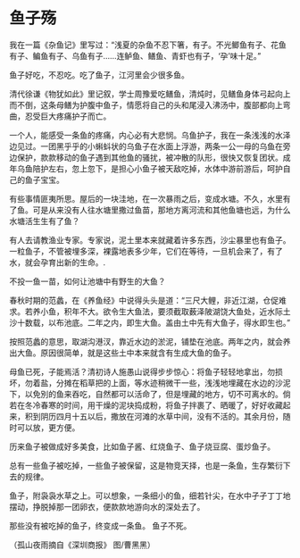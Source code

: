 # 鱼子殇

我在一篇《杂鱼记》里写过：“浅夏的杂鱼不忍下箸，有子。不光鲫鱼有子、花鱼有子、鳊鱼有子、乌鱼有子……连鲈鱼、鳝鱼、青虾也有子，‘孕’味十足。” 

鱼子好吃，不忍吃。吃了鱼子，江河里会少很多鱼。 

清代徐谦《物犹如此》里记叙，学士周豫爱吃鳝鱼，清炖时，见鳝鱼身体弓起向上而不倒，这条母鳝为护腹中鱼子，情愿将自己的头和尾浸入沸汤中，腹部都向上弯曲，忍受巨大疼痛护子而亡。 

一个人，能感受一条鱼的疼痛，内心必有大悲悯。乌鱼护子，我在一条浅浅的水泽边见过。一团黑乎乎的小蝌蚪状的乌鱼子在水面上浮游，两条一公一母的乌鱼在旁边保护，款款移动的鱼子遇到其他鱼的骚扰，被冲散的队形，很快又恢复团状。成年乌鱼陪护左右，忽上忽下，是担心小鱼子被天敌吃掉，水体中游前游后，呵护自己的鱼子宝宝。 

有些事情匪夷所思。屋后的一块洼地，在一次暴雨之后，变成水塘。不久，水里有了鱼。可是从来没有人往水塘里撒过鱼苗，那地方离河流和其他鱼塘也远，为什么水塘活生生有了鱼？ 

有人去请教渔业专家。专家说，泥土里本来就藏着许多东西，沙尘暴里也有鱼子。一粒鱼子，不管被埋多深，裸露地表多少年，它们在等待，一旦机会来了，有了水，就会孕育出新的生命。. 

不投一鱼一苗，如何让池塘中有野生的大鱼？ 

春秋时期的范蠡，在《养鱼经》中说得头头是道：“三尺大鲤，非近江湖，仓促难求。若养小鱼，积年不大。欲令生大鱼法，要须截取薮泽陂湖饶大鱼处，近水际土沙十数载，以布池底。二年之内，即生大鱼。盖由土中先有大鱼子，得水即生也。” 

按照范蠡的意思，取湖沟港汊，靠近水边的淤泥，铺垫在池底。两年之内，就会养出大鱼。原因很简单，就是这些土中本来就含有生成大鱼的鱼子。 

母鱼已死，子能焉活？清初诗人施愚山说得步步惊心：将鱼子轻轻地拿出，勿损坏，勿着盐，分摊在稻草把的上面，等水迹稍微干一些，浅浅地埋藏在水边的沙泥下，以免別的鱼来吞吃，自然都可以活命了，但是埋藏的地方，切不可离水的。倘若在冬冷春寒的时间，用干燥的泥块捣成粉，将鱼子拌裹了、晒暖了，好好收藏起来，积到阴历四月十五以后，撒放在河滩的水草中间，没有不活的。其余月份，随时可以放，更方便。 

历来鱼子被做成好多美食，比如鱼子酱、红烧鱼子、鱼子烧豆腐、蛋炒鱼子。 

总有一些鱼子被吃掉，一些鱼子被保留，这是物竞天择，也是一条鱼，生存繁衍下去的规律。 

鱼子，附袅袅水草之上。可以想象，一条细小的鱼，细若针尖，在水中孑孑丁丁地摆动，挣脱掉那一团卵衣，便款款地游向水的深处去了。 

那些没有被吃掉的鱼子，终变成一条鱼。 鱼子不死。 

（孤山夜雨摘自《深圳商报》 图/曹黑黑）